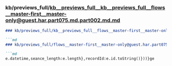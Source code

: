 ### kb/previews_full/kb__previews_full__kb__previews_full__flows__master-first__master-only@guest.har.part075.md.part002.md.md

```md
### kb/previews_full/kb__previews_full__flows__master-first__master-only@guest.har.part075.md.part002.md

```md
### kb/previews_full/flows__master-first__master-only@guest.har.part075.md (part 002)

```md
e.datetime,seance_length:e.length},recordId:e.id.toString()}))}ge
```

```

```

```
